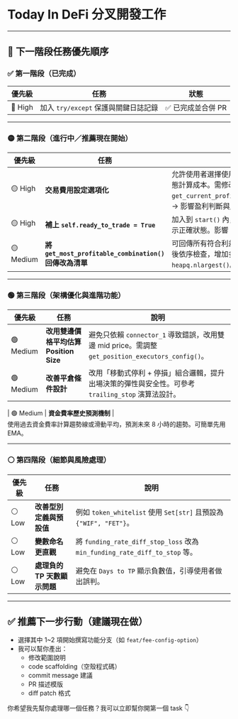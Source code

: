# Today In DeFi 分叉開發工作


---

## 🔧 下一階段任務優先順序

### ✅ 第一階段（已完成）
| 優先級 | 任務 | 狀態 |
|--------|------|------|
| 🔴 High | 加入 `try/except` 保護與關鍵日誌記錄 | ✅ 已完成並合併 PR |

---

### 🟡 第二階段（進行中／推薦現在開始）
| 優先級 | 任務 | 說明 |
|--------|------|------|
| 🟡 High | **交易費用設定選項化** | 允許使用者選擇使用 taker/maker 費率，並動態計算成本。需修改 `get_current_profitability_after_fees()`。 → 影響盈利判斷與風控。 |
| 🟡 High | **補上 `self.ready_to_trade = True`** | 加入到 `start()` 內，確保 `format_status()` 顯示正確狀態。影響 UI 顯示與 debug 便利性。 |
| 🟡 Medium | **將 `get_most_profitable_combination()` 回傳改為清單** | 可回傳所有符合利差條件的交易對組合，排序後依序檢查，增加多樣選擇機會。建議用 `heapq.nlargest()`。 |

---

### 🟢 第三階段（架構優化與進階功能）
| 優先級 | 任務 | 說明 |
|--------|------|------|
| 🟢 Medium | **改用雙邊價格平均估算 Position Size** | 避免只依賴 `connector_1` 導致錯誤，改用雙邊 mid price。需調整 `get_position_executors_config()`。 |
| 🟢 Medium | **改善平倉條件設計** | 改用「移動式停利 + 停損」組合邏輯，提升出場決策的彈性與安全性。可參考 `trailing_stop` 演算法設計。

| 🟢 Medium | **資金費率歷史預測機制** |  
使用過去資金費率計算趨勢線或滑動平均，預測未來 8 小時的趨勢。可簡單先用 EMA。

---

### ⚪ 第四階段（細節與風險處理）
| 優先級 | 任務 | 說明 |
|--------|------|------|
| ⚪ Low | **改善型別定義與預設值** | 例如 `token_whitelist` 使用 `Set[str]` 且預設為 `{"WIF", "FET"}`。 |
| ⚪ Low | **變數命名更直觀** | 將 `funding_rate_diff_stop_loss` 改為 `min_funding_rate_diff_to_stop` 等。 |
| ⚪ Low | **處理負的 TP 天數顯示問題** | 避免在 `Days to TP` 顯示負數值，引導使用者做出誤判。 |

---

## ✅ 推薦下一步行動（建議現在做）
- 選擇其中 1~2 項開始撰寫功能分支（如 `feat/fee-config-option`）
- 我可以幫你產出：  
	- 修改範圍說明  
	- code scaffolding（空殼程式碼）  
	- commit message 建議  
	- PR 描述模版  
	- diff patch 格式

你希望我先幫你處理哪一個任務？我可以立即幫你開第一個 task 👇